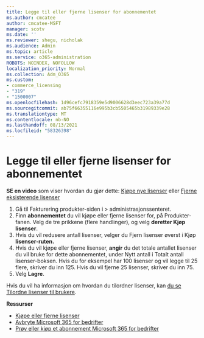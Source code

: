```yaml
---
title: Legge til eller fjerne lisenser for abonnementet
ms.author: cmcatee
author: cmcatee-MSFT
manager: scotv
ms.date: ''
ms.reviewer: shegu, nicholak
ms.audience: Admin
ms.topic: article
ms.service: o365-administration
ROBOTS: NOINDEX, NOFOLLOW
localization_priority: Normal
ms.collection: Adm_O365
ms.custom:
- commerce_licensing
- "319"
- "1500007"
ms.openlocfilehash: 1d96cefc7918359e5d9006628d3eec723a39a77d
ms.sourcegitcommit: ab75f66355116e995b3cb5505465b31989339e28
ms.translationtype: MT
ms.contentlocale: nb-NO
ms.lasthandoff: 08/13/2021
ms.locfileid: "58326398"
---
```

# <a name="add-or-remove-licenses-for-your-subscription"></a>Legge til eller fjerne lisenser for abonnementet

**SE en video** som viser hvordan du gjør dette: [Kjøpe nye lisenser](https://go.microsoft.com/fwlink/p/?linkid=2154857) eller [Fjerne eksisterende lisenser](https://go.microsoft.com/fwlink/p/?linkid=2154938)

1. Gå til Fakturering produkter-siden i   >  [](https://go.microsoft.com/fwlink/p/?linkid=842054) administrasjonssenteret.
2. Finn **abonnementet** du vil kjøpe eller fjerne lisenser for, på Produkter-fanen. Velg de tre prikkene (flere handlinger), og velg **deretter Kjøp lisenser**.
3. Hvis du vil redusere antall lisenser, velger  du Fjern lisenser øverst i Kjøp **lisenser-ruten.**
4. Hvis du vil kjøpe eller fjerne  lisenser, **angir** du det totale antallet lisenser du vil bruke for dette abonnementet, under Nytt antall i Totalt antall lisenser-boksen. Hvis du for eksempel har 100 lisenser og vil legge til 25 flere, skriver du inn 125. Hvis du vil fjerne 25 lisenser, skriver du inn 75.
5. Velg **Lagre**.

Hvis du vil ha informasjon om hvordan du tilordner lisenser, kan [du se Tilordne lisenser til brukere](https://docs.microsoft.com/microsoft-365/admin/manage/assign-licenses-to-users).

**Ressurser**
  
- [Kjøpe eller fjerne lisenser](https://docs.microsoft.com/microsoft-365/commerce/licenses/buy-licenses)
- [Avbryte Microsoft 365 for bedrifter](https://docs.microsoft.com/microsoft-365/commerce/subscriptions/cancel-your-subscription)
- [Prøv eller kjøp et abonnement Microsoft 365 for bedrifter](https://docs.microsoft.com/microsoft-365/commerce/try-or-buy-microsoft-365)